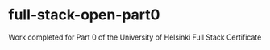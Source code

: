 # full-stack-open-part0
Work completed for Part 0 of the University of Helsinki Full Stack Certificate
